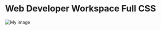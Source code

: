 Web Developer Workspace Full CSS
=================================

![My image](http://i40.tinypic.com/21eyz61.jpg)
